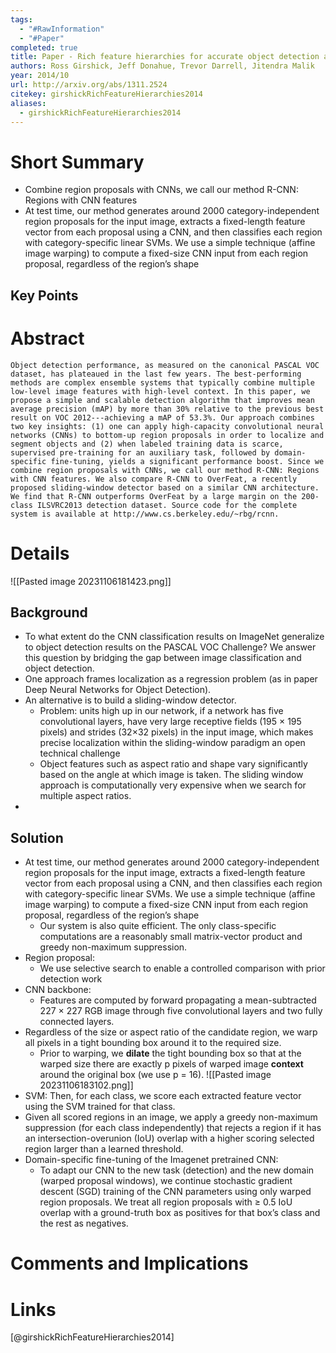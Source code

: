 ```yaml
---
tags:
  - "#RawInformation"
  - "#Paper"
completed: true
title: Paper - Rich feature hierarchies for accurate object detection and semantic segmentation
authors: Ross Girshick, Jeff Donahue, Trevor Darrell, Jitendra Malik
year: 2014/10
url: http://arxiv.org/abs/1311.2524
citekey: girshickRichFeatureHierarchies2014
aliases:
  - girshickRichFeatureHierarchies2014
---
```


# Short Summary
- Combine region proposals with CNNs, we call our method R-CNN: Regions with CNN features
- At test time, our method generates around 2000 category-independent region proposals for the input image, extracts a fixed-length feature vector from each proposal using a CNN, and then classifies each region with category-specific linear SVMs. We use a simple technique (affine image warping) to compute a fixed-size CNN input from each region proposal, regardless of the region’s shape
## Key Points

# Abstract
```
Object detection performance, as measured on the canonical PASCAL VOC dataset, has plateaued in the last few years. The best-performing methods are complex ensemble systems that typically combine multiple low-level image features with high-level context. In this paper, we propose a simple and scalable detection algorithm that improves mean average precision (mAP) by more than 30% relative to the previous best result on VOC 2012---achieving a mAP of 53.3%. Our approach combines two key insights: (1) one can apply high-capacity convolutional neural networks (CNNs) to bottom-up region proposals in order to localize and segment objects and (2) when labeled training data is scarce, supervised pre-training for an auxiliary task, followed by domain-specific fine-tuning, yields a significant performance boost. Since we combine region proposals with CNNs, we call our method R-CNN: Regions with CNN features. We also compare R-CNN to OverFeat, a recently proposed sliding-window detector based on a similar CNN architecture. We find that R-CNN outperforms OverFeat by a large margin on the 200-class ILSVRC2013 detection dataset. Source code for the complete system is available at http://www.cs.berkeley.edu/~rbg/rcnn.
```
# Details
![[Pasted image 20231106181423.png]]

## Background
- To what extent do the CNN classification results on ImageNet generalize to object detection results on the PASCAL VOC Challenge? We answer this question by bridging the gap between image classification and object detection.
- One approach frames localization as a regression problem (as in paper Deep Neural Networks for Object Detection).
- An alternative is to build a sliding-window detector.
	- Problem: units high up in our network, if a network has five convolutional layers, have very large receptive fields (195 × 195 pixels) and strides (32×32 pixels) in the input image, which makes precise localization within the sliding-window paradigm an open technical challenge
	- Object features such as aspect ratio and shape vary significantly based on the angle at which image is taken. The sliding window approach is computationally very expensive when we search for multiple aspect ratios.
- 
## Solution
- At test time, our method generates around 2000 category-independent region proposals for the input image, extracts a fixed-length feature vector from each proposal using a CNN, and then classifies each region with category-specific linear SVMs. We use a simple technique (affine image warping) to compute a fixed-size CNN input from each region proposal, regardless of the region’s shape
	- Our system is also quite efficient. The only class-specific computations are a reasonably small matrix-vector product and greedy non-maximum suppression.
- Region proposal:
	- We use selective search to enable a controlled comparison with prior detection work
- CNN backbone:
    - Features are computed by forward propagating a mean-subtracted 227 × 227 RGB image through five convolutional layers and two fully connected layers.
- Regardless of the size or aspect ratio of the candidate region, we warp all pixels in a tight bounding box around it to the required size.
	- Prior to warping, we **dilate** the tight bounding box so that at the warped size there are exactly p pixels of warped image **context** around the original box (we use p = 16).
![[Pasted image 20231106183102.png]]
- SVM: Then, for each class, we score each extracted feature vector using the SVM trained for that class.
- Given all scored regions in an image, we apply a greedy non-maximum suppression (for each class independently) that rejects a region if it has an intersection-overunion (IoU) overlap with a higher scoring selected region larger than a learned threshold.
- Domain-specific fine-tuning of the Imagenet pretrained CNN: 
	- To adapt our CNN to the new task (detection) and the new domain (warped proposal windows), we continue stochastic gradient descent (SGD) training of the CNN parameters using only warped region proposals. We treat all region proposals with ≥ 0.5 IoU overlap with a ground-truth box as positives for that box’s class and the rest as negatives.


# Comments and Implications

# Links
[@girshickRichFeatureHierarchies2014]